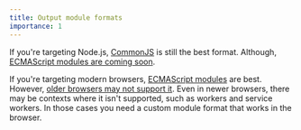 ```yaml
---
title: Output module formats
importance: 1
---
```


If you're targeting Node.js, [CommonJS](https://nodejs.org/api/modules.html) is still the best format. Although, [ECMAScript modules are coming soon](https://nodejs.org/api/esm.html).

If you're targeting modern browsers, [ECMAScript modules](https://developer.mozilla.org/en-US/docs/Web/JavaScript/Guide/Modules) are best. However, [older browsers may not support it](https://caniuse.com/#feat=es6-module). Even in newer browsers, there may be contexts where it isn't supported, such as workers and service workers. In those cases you need a custom module format that works in the browser.
